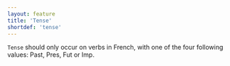 ```yaml
---
layout: feature
title: 'Tense'
shortdef: 'tense'
---
```


`Tense` should only occur on verbs in French, with one of the four following values: Past, Pres, Fut or Imp.

